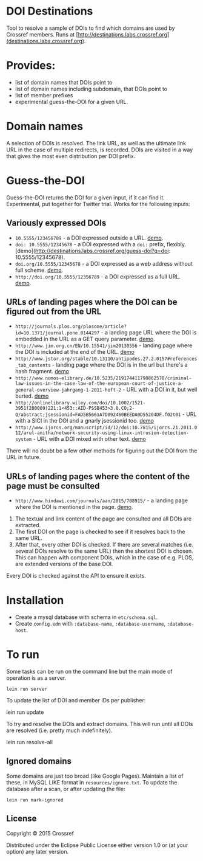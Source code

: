 # DOI Destinations

Tool to resolve a sample of DOIs to find which domains are used by Crossref members. Runs at [http://destinations.labs.crossref.org](destinations.labs.crossref.org). 

# Provides:

 - list of domain names that DOIs point to
 - list of domain names including subdomain, that DOIs point to
 - list of member prefixes
 - experimental guess-the-DOI for a given URL.

# Domain names

A selection of DOIs is resolved. The link URL, as well as the ultimate link URL in the case of multiple redirects, is recorded. DOIs are visited in a way that gives the most even distribution per DOI prefix.

# Guess-the-DOI

Guess-the-DOI returns the DOI for a given input, if it can find it. Experimental, put together for Twitter trial. Works for the following inputs:
 
## Variously expressed DOIs

 - `10.5555/123456789` - a DOI expressed outside a URL. [demo](http://destinations.labs.crossref.org/guess-doi?q=10.5555/123456789).
 - `doi: 10.5555/12345678` - a DOI expressed with a `doi:` prefix, flexibly. [demo](http://destinations.labs.crossref.org/guess-doi?q=doi: 10.5555/12345678).
 - `doi.org/10.5555/12345678` - a DOI expressed as a web address without full scheme. [demo](http://destinations.labs.crossref.org/guess-doi?q=doi.org/10.5555/12345678).
 - `http://doi.org/10.5555/12356789` - a DOI expressed as a full URL. [demo](http://destinations.labs.crossref.org/guess-doi?q=http://doi.org/10.5555/12356789).

## URLs of landing pages where the DOI can be figured out from the URL
 
 - `http://journals.plos.org/plosone/article?id=10.1371/journal.pone.0144297` - a landing page URL where the DOI is embedded in the URL as a GET query parameter. [demo](http://destinations.labs.crossref.org/guess-doi?q=http://journals.plos.org/plosone/article?id=10.1371/journal.pone.0144297).
 - `http://www.jim.org.cn/EN/10.15541/jim20130556` - landing page where the DOI is included at the end of the URL. [demo](http://destinations.labs.crossref.org/guess-doi?q=http://www.jim.org.cn/EN/10.15541/jim20130556)
 - `http://www.jstor.org/stable/10.13110/antipodes.27.2.0157#references_tab_contents` - landing page where the DOI is in the url but there's a hash fragment. [demo](http://destinations.labs.crossref.org/guess-doi?q=http://www.jstor.org/stable/10.13110/antipodes.27.2.0157#references_tab_contents)
 - `http://www.nomos-elibrary.de/10.5235/219174411798862578/criminal-law-issues-in-the-case-law-of-the-european-court-of-justice-a-general-overview-jahrgang-1-2011-heft-2`  - URL with a DOI in it, but well buried. [demo](http://destinations.labs.crossref.org/guess-doi?q=http://www.nomos-elibrary.de/10.5235/219174411798862578/criminal-law-issues-in-the-case-law-of-the-european-court-of-justice-a-general-overview-jahrgang-1-2011-heft-2)
 - `http://onlinelibrary.wiley.com/doi/10.1002/1521-3951(200009)221:1<453::AID-PSSB453>3.0.CO;2-Q/abstract;jsessionid=FAD5B5661A7D092460BEEDA0D55204DF.f02t01` - URL with a SICI in the DOI and a gnarly jsessionid too. [demo](http://destinations.labs.crossref.org/guess-doi?q=http://onlinelibrary.wiley.com/doi/10.1002/1521-3951(200009)221:1<453::AID-PSSB453>3.0.CO;2-Q/abstract;jsessionid=FAD5B5661A7D092460BEEDA0D55204DF.f02t01)
 - `http://www.ijorcs.org/manuscript/id/12/doi:10.7815/ijorcs.21.2011.012/arul-anitha/network-security-using-linux-intrusion-detection-system` - URL with a DOI mixed with other text. [demo](http://destinations.labs.crossref.org/guess-doi?q=http://www.ijorcs.org/manuscript/id/12/doi:10.7815/ijorcs.21.2011.012/arul-anitha/network-security-using-linux-intrusion-detection-system)

There will no doubt be a few other methods for figuring out the DOI from the URL in future.

## URLs of landing pages where the content of the page must be consulted

 - `http://www.hindawi.com/journals/aan/2015/708915/` - a landing page where the DOI is mentioned in the page. [demo](http://destinations.labs.crossref.org/guess-doi?q=http://www.hindawi.com/journals/aan/2015/708915/).

1. The textual and link content of the page are consulted and all DOIs are extracted.
2. The first DOI on the page is checked to see if it resolves back to the same URL.
3. After that, every other DOI is checked. If there are several matches (i.e. several DOIs resolve to the same URL) then the shortest DOI is chosen. This can happen with component DOIs, which in the case of e.g. PLOS, are extended versions of the base DOI.

Every DOI is checked against the API to ensure it exists.



# Installation

- Create a mysql database with schema in `etc/schema.sql`.
- Create `config.edn` with `:database-name`, `:database-username`, `:database-host`.

# To run

Some tasks can be run on the command line but the main mode of operation is as a server.

    lein run server

To update the list of DOI and member IDs per publisher:

  lein run update

To try and resolve the DOIs and extract domains. This will run until all DOIs are resolved (i.e. pretty much indefinitely).

  lein run resolve-all

## Ignored domains

Some domains are just too broad (like Google Pages). Maintain a list of these, in MySQL LIKE format in `resources/ignore.txt`. To update the database after a scan, or after updating the file:

    lein run mark-ignored

## License

Copyright © 2015 Crossref

Distributed under the Eclipse Public License either version 1.0 or (at your option) any later version.
